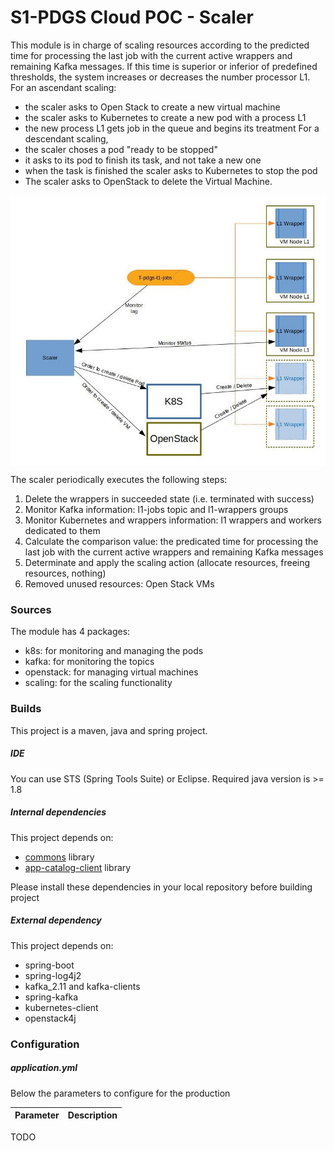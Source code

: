S1-PDGS Cloud POC - Scaler
==========================

This module is in charge of scaling resources according to the predicted time for processing the last job with the current active wrappers and remaining Kafka messages.
If this time is superior or inferior of predefined thresholds, the system increases or decreases the number processor L1. 
For an ascendant scaling: 
* the scaler asks to Open Stack to create a new virtual machine
* the scaler asks to Kubernetes to create a new pod with a process L1
* the new process L1 gets job in the queue and begins its treatment
For a descendant scaling, 
* the scaler choses a pod "ready to be stopped"
* it asks to its pod to finish its task, and not take a new one
* when the task is finished the scaler asks to Kubernetes to stop the pod
* The scaler asks to OpenStack to delete the Virtual Machine.


<div style="text-align:center"><img alt="Design" src="build/design_scaler.jpg" align="center"/></div>

The scaler periodically executes the following steps:
1.	Delete the wrappers in succeeded state (i.e. terminated with success)
2.	Monitor Kafka information: l1-jobs topic and l1-wrappers groups
3.	Monitor Kubernetes and wrappers information: l1 wrappers and workers dedicated to them 
4.	Calculate the comparison value: the predicated time for processing the last job with the current active wrappers and remaining Kafka messages
5.	Determinate and apply the scaling action (allocate resources, freeing resources, nothing)
6.	Removed unused resources: Open Stack VMs


### Sources

The module has 4 packages:
* k8s: for monitoring and managing the pods
* kafka: for monitoring the topics
* openstack: for managing virtual machines
* scaling: for the scaling functionality


### Builds

This project is a maven, java and spring project.

##### IDE

You can use STS (Spring Tools Suite) or Eclipse.
Required java version is >= 1.8

##### Internal dependencies

This project depends on:
* [commons](https://conf.geohub.space/wo7/lib-commons) library
* [app-catalog-client](https://conf.geohub.space/wo7/obs-sdk) library

Please install these dependencies in your local repository before building project

##### External dependency
This project depends on:
* spring-boot
* spring-log4j2
* kafka_2.11 and kafka-clients
* spring-kafka
* kubernetes-client
* openstack4j
	
### Configuration

##### application.yml
Below the parameters to configure for the production

Parameter                                        | Description
------------------------------------------------ | ------------- 
TODO